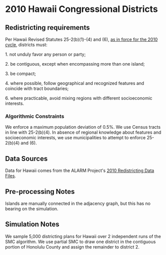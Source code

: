 # 2010 Hawaii Congressional Districts

## Redistricting requirements
Per Hawaii Revised Statutes 25-2(b)(1)-(4) and (6), [as in force for the 2010 cycle](https://www.ncsl.org/Portals/1/Documents/Redistricting/Redistricting_2010.pdf), districts must:

1\. not unduly favor any person or party;

2\. be contiguous, except when encompassing more than one island;

3\. be compact;

4\. where possible, follow geographical and recognized features and coincide with tract boundaries;

6\. where practicable, avoid mixing regions with different socioeconomic interests.

### Algorithmic Constraints
We enforce a maximum population deviation of 0.5%. We use Census tracts in line with 25-2(b)(4). In absence of regional knowledge about features and socioeconomic interests, we use municipalities to attempt to enforce 25-2(b)(4) and (6).

## Data Sources
Data for Hawaii comes from the ALARM Project's [2010 Redistricting Data Files](https://alarm-redist.github.io/posts/2021-08-10-census-2020/).

## Pre-processing Notes
Islands are manually connected in the adjacency graph, but this has no bearing on the simulation.

## Simulation Notes
We sample 5,000 districting plans for Hawaii over 2 independent runs of the SMC algorithm. We use partial SMC to draw one district in the contiguous portion of Honolulu County and assign the remainder to district 2.
